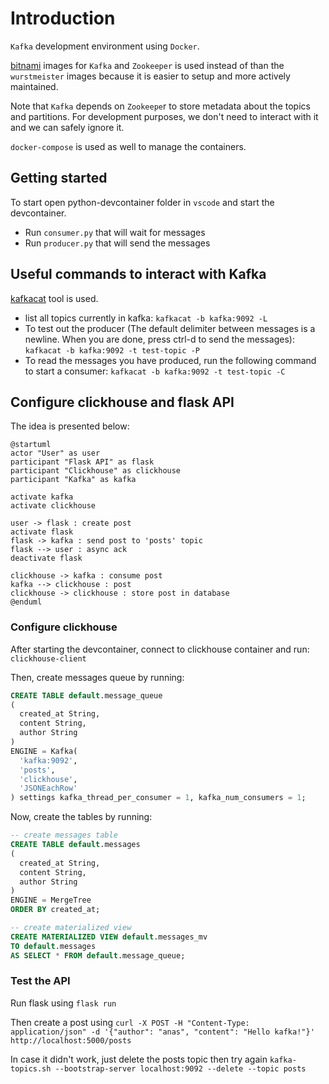 # Introduction

`Kafka` development environment using `Docker`.

[bitnami](https://hub.docker.com/r/bitnami/kafka) images for `Kafka` and `Zookeeper` is used instead of than the `wurstmeister` images because it is easier to setup and more actively maintained.

Note that `Kafka` depends on `Zookeepe`r to store metadata about the topics and partitions. For development purposes, we don't need to interact with it and we can safely ignore it.

`docker-compose` is used as well to manage the containers.

## Getting started

To start open python-devcontainer folder in `vscode` and start the devcontainer.

- Run `consumer.py` that will wait for messages
- Run `producer.py` that will send the messages

## Useful commands to interact with Kafka

[kafkacat](https://github.com/edenhill/kcat) tool is used.

- list all topics currently in kafka: `kafkacat -b kafka:9092 -L`
- To test out the producer (The default delimiter between messages is a newline. When you are done, press ctrl-d to send the messages): `kafkacat -b kafka:9092 -t test-topic -P`
- To read the messages you have produced, run the following command to start a consumer: `kafkacat -b kafka:9092 -t test-topic -C`

## Configure clickhouse and flask API

The idea is presented below:

```plantuml
@startuml
actor "User" as user
participant "Flask API" as flask
participant "Clickhouse" as clickhouse
participant "Kafka" as kafka

activate kafka
activate clickhouse

user -> flask : create post
activate flask
flask -> kafka : send post to 'posts' topic
flask --> user : async ack
deactivate flask

clickhouse -> kafka : consume post
kafka --> clickhouse : post
clickhouse -> clickhouse : store post in database
@enduml
```

### Configure clickhouse

After starting the devcontainer, connect to clickhouse container and run: `clickhouse-client`

Then, create messages queue by running:

```sql
CREATE TABLE default.message_queue
(
  created_at String,
  content String,
  author String
)
ENGINE = Kafka(
  'kafka:9092',
  'posts',
  'clickhouse',
  'JSONEachRow'
) settings kafka_thread_per_consumer = 1, kafka_num_consumers = 1;
```

Now, create the tables by running:

```sql
-- create messages table
CREATE TABLE default.messages
(
  created_at String,
  content String,
  author String
)
ENGINE = MergeTree
ORDER BY created_at;

-- create materialized view
CREATE MATERIALIZED VIEW default.messages_mv
TO default.messages
AS SELECT * FROM default.message_queue;
```

### Test the API

Run flask using `flask run`

Then create a post using `curl -X POST -H "Content-Type: application/json" -d '{"author": "anas", "content": "Hello kafka!"}' http://localhost:5000/posts`

In case it didn't work, just delete the posts topic then try again `kafka-topics.sh --bootstrap-server localhost:9092 --delete --topic posts`
